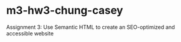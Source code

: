 # m3-hw3-chung-casey
Assignment 3: Use Semantic HTML to create an SEO-optimized and accessible website
